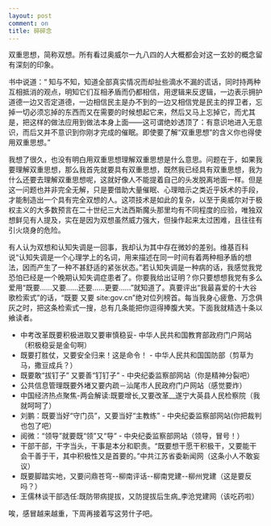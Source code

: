```yaml
---
layout: post
comment: on
title: 碎碎念
---
```


双重思想，简称双想。所有看过奥威尔一九八四的人大概都会对这一玄妙的概念留有深刻的印象。

<!--excerpt-->

书中说道：“ 知与不知，知道全部真实情况而却扯些滴水不漏的谎话，同时持两种互相抵消的观点，明知它们互相矛盾而仍都相信，用逻辑来反逻辑，一边表示拥护道德一边又否定道德，一边相信民主是办不到的一边又相信党是民主的捍卫者，忘掉一切必须忘掉的东西而又在需要的时候想起它来，然后又马上忘掉它，而尤其是，把这样的做法应用到做法本身上面——这可谓绝妙透顶了：有意识地进入无意识，而后又并不意识到你刚才完成的催眠。即使要了解“双重思想”的含义你也得使用双重思想。”

我想了很久，也没有明白用双重思想理解双重思想是什么意思。问题在于，如果我要理解双重思想，那么我首先就要具有双重思想，既然我已经具有双重思想，我为什么还要去理解双重思想呢，这就好像人不能提着自己的头发脱离地面一样。但是这一问题也并非完全无解，只是要借助大量催眠、心理暗示之类近乎妖术的手段，才能制造出一个具有完全双想的人。这项技术是如此的复杂，以至于奥威尔对于极权主义的大多数预言在二十世纪三大法西斯魔头那里均有不同程度的应验，唯独双想鲜见有人提及，实在是因为双想虽然威力强大，但操作起来太过困难，且往往有引火烧身的危险。

有人认为双想和认知失调是一回事，我却认为其中存在微妙的差别。维基百科说“认知失调是一个心理学上的名词，用来描述在同一时间有着两种相矛盾的想法，因而产生了一种不甚舒适的紧张状态。”若认知失调是一种病的话，我感觉我党恐怕已经是一个晚期认知失调症患者了。你要我给出证明？你只要想想我党有多么爱用“既要……又要……还要……更要……”就知道了。真要评出“我最喜爱的十大谷歌检索式”的话，“既要 又要 site:gov.cn”绝对位列榜首。每当我身心疲惫、万念俱灰之时，把这条检索式一搜，总有几条能把你逗得捧腹大笑。下面我就精选十条以飨读者。

  * 中考改革既要积极进取又要审慎稳妥- 中华人民共和国教育部政府门户网站（积极稳妥是金句啊）
  * 既要打胜仗，又要安全归来！这是命令！ - 中华人民共和国国防部（剪草为马，撒豆成兵？）
  * 既要敢“拔钉子” 又要善“钉钉子” - 中央纪委监察部网站（你是精神分裂吧）
  * 公共信息管理既要外堵又要内疏－汕尾市人民政府门户网站（感觉要炸）
  * 中国经济热点聚焦-两会解读:既要增长,又要改革__遂宁大英县人民检察院（我就呵呵了）
  * 刘鹏：既要当好“守门员”，又要当好“主教练” - 中央纪委监察部网站(你把裁判也包了吧）
  * 阅微：“领导”就要既“领”又“导” - 中央纪委监察部网站（领导，冒号！）
  * 干部干部，干字当头，干事是本分和职责。“既要想干愿干积极干，又要能干会干善于干，其中积极性又是首要的。”中共江苏省委新闻网（这条小人不敢妄议）
  * 既要脚踏实地，又要问鼎苍穹--柳南评话--柳南党建--柳州党建（这是要反吗？）
  * 王儒林谈干部选任:既防带病提拔，又防提拔后生病_李沧党建网（该吃药啦）
  
唉，感冒越来越重，下周再接着写这劳什子吧。
